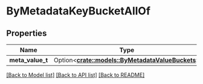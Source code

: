 # ByMetadataKeyBucketAllOf

## Properties

Name | Type | Description | Notes
------------ | ------------- | ------------- | -------------
**meta_value_t** | Option<[**crate::models::ByMetadataValueBuckets**](by_metadata_value_buckets.md)> |  | [optional]

[[Back to Model list]](../README.md#documentation-for-models) [[Back to API list]](../README.md#documentation-for-api-endpoints) [[Back to README]](../README.md)


